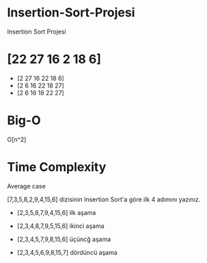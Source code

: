 # Insertion-Sort-Projesi
Insertion Sort Projesi

# [22 27 16 2 18 6]
* [2 27 16 22 18 6]
* [2 6 16 22 18 27]
* [2 6 16 18 22 27]

# Big-O
O[n^2]

# Time Complexity
Average case


[7,3,5,8,2,9,4,15,6] dizisinin Insertion Sort'a göre ilk 4 adımını yazınız.

* [2,3,5,8,7,9,4,15,6] ilk aşama

* [2,3,4,8,7,9,5,15,6] ikinci aşama

* [2,3,4,5,7,9,8,15,6] üçüncğ aşama

* [2,3,4,5,6,9,8,15,7] dördüncü aşama

